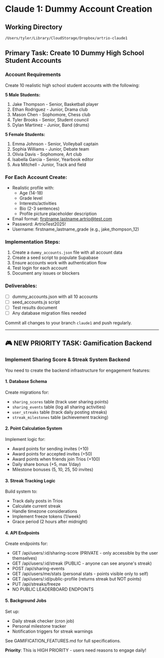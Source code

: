 # Claude 1: Dummy Account Creation

## Working Directory
`/Users/tyler/Library/CloudStorage/Dropbox/artrio-claude1`

## Primary Task: Create 10 Dummy High School Student Accounts

### Account Requirements
Create 10 realistic high school student accounts with the following:

**5 Male Students:**
1. Jake Thompson - Senior, Basketball player
2. Ethan Rodriguez - Junior, Drama club
3. Mason Chen - Sophomore, Chess club
4. Tyler Brooks - Senior, Student council
5. Dylan Martinez - Junior, Band (drums)

**5 Female Students:**
1. Emma Johnson - Senior, Volleyball captain
2. Sophia Williams - Junior, Debate team
3. Olivia Davis - Sophomore, Art club
4. Isabella Garcia - Senior, Yearbook editor
5. Ava Mitchell - Junior, Track and field

### For Each Account Create:
- Realistic profile with:
  - Age (14-18)
  - Grade level
  - Interests/activities
  - Bio (2-3 sentences)
  - Profile picture placeholder description
- Email format: firstname.lastname.artrio@test.com
- Password: ArtrioTest2025!
- Username: firstname_lastname_grade (e.g., jake_thompson_12)

### Implementation Steps:
1. Create a `dummy_accounts.json` file with all account data
2. Create a seed script to populate Supabase
3. Ensure accounts work with authentication flow
4. Test login for each account
5. Document any issues or blockers

### Deliverables:
- [ ] dummy_accounts.json with all 10 accounts
- [ ] seed_accounts.js script
- [ ] Test results document
- [ ] Any database migration files needed

Commit all changes to your branch `claude1` and push regularly.

---

## 🎮 NEW PRIORITY TASK: Gamification Backend

### Implement Sharing Score & Streak System Backend

You need to create the backend infrastructure for engagement features:

#### 1. Database Schema
Create migrations for:
- `sharing_scores` table (track user sharing points)
- `sharing_events` table (log all sharing activities)
- `user_streaks` table (track daily posting streaks)
- `streak_milestones` table (achievement tracking)

#### 2. Point Calculation System
Implement logic for:
- Award points for sending invites (+10)
- Award points for accepted invites (+50)
- Award points when friends join Trios (+100)
- Daily share bonus (+5, max 1/day)
- Milestone bonuses (5, 10, 25, 50 invites)

#### 3. Streak Tracking Logic
Build system to:
- Track daily posts in Trios
- Calculate current streak
- Handle timezone considerations
- Implement freeze tokens (1/week)
- Grace period (2 hours after midnight)

#### 4. API Endpoints
Create endpoints for:
- GET /api/users/:id/sharing-score (PRIVATE - only accessible by the user themselves)
- GET /api/users/:id/streak (PUBLIC - anyone can see anyone's streak)
- POST /api/sharing-events
- GET /api/users/me/stats (personal stats - points visible only to self)
- GET /api/users/:id/public-profile (returns streak but NOT points)
- PUT /api/streaks/freeze
- NO PUBLIC LEADERBOARD ENDPOINTS

#### 5. Background Jobs
Set up:
- Daily streak checker (cron job)
- Personal milestone tracker
- Notification triggers for streak warnings

See GAMIFICATION_FEATURES.md for full specifications.

**Priority**: This is HIGH PRIORITY - users need reasons to engage daily!